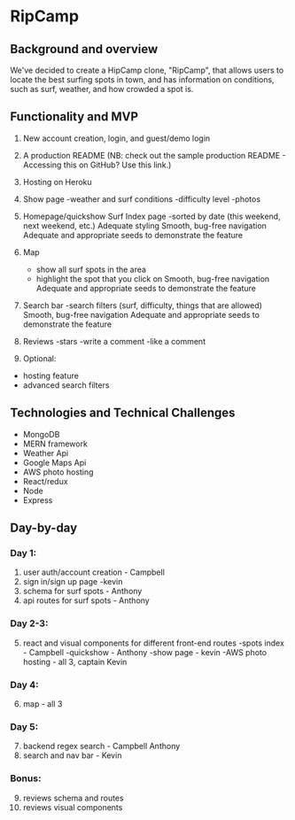# RipCamp

## Background and overview

We've decided to create a HipCamp clone, "RipCamp", that allows users to locate the best surfing spots in town, and has information on conditions, such as surf, weather, and how crowded a spot is.

## Functionality and MVP

1. New account creation, login, and guest/demo login
2. A production README (NB: check out the sample production README - Accessing this on GitHub? Use this link.)
3. Hosting on Heroku
4. Show page
   -weather and surf conditions
   -difficulty level
   -photos
5. Homepage/quickshow
   Surf Index page
   -sorted by date (this weekend, next weekend, etc.)
   Adequate styling
   Smooth, bug-free navigation
   Adequate and appropriate seeds to demonstrate the feature
6. Map
   - show all surf spots in the area
   - highlight the spot that you click on
     Smooth, bug-free navigation
     Adequate and appropriate seeds to demonstrate the feature
7. Search bar
   -search filters (surf, difficulty, things that are allowed)
   Smooth, bug-free navigation
   Adequate and appropriate seeds to demonstrate the feature
8. Reviews
   -stars
   -write a comment
   -like a comment

9. Optional:

- hosting feature
- advanced search filters

## Technologies and Technical Challenges

- MongoDB
- MERN framework
- Weather Api
- Google Maps Api
- AWS photo hosting
- React/redux
- Node
- Express

## Day-by-day

### Day 1:

1. user auth/account creation - Campbell
2. sign in/sign up page -kevin
3. schema for surf spots - Anthony
4. api routes for surf spots - Anthony

### Day 2-3:

5. react and visual components for different front-end routes
   -spots index - Campbell
   -quickshow - Anthony
   -show page - kevin
   -AWS photo hosting - all 3, captain Kevin

### Day 4:

6. map - all 3

### Day 5:

7. backend regex search - Campbell Anthony
8. search and nav bar - Kevin

### Bonus:

9. reviews schema and routes
10. reviews visual components
